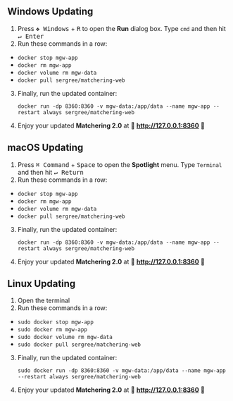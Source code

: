 ## Windows Updating

1. Press <kbd>❖ Windows</kbd> + <kbd>R</kbd> to open the **Run** dialog box. Type `cmd` and then hit <kbd>↵ Enter</kbd>
2. Run these commands in a row:
- `docker stop mgw-app`
- `docker rm mgw-app`
- `docker volume rm mgw-data`
- `docker pull sergree/matchering-web`
3. Finally, run the updated container:
   ```
   docker run -dp 8360:8360 -v mgw-data:/app/data --name mgw-app --restart always sergree/matchering-web
   ```
4. Enjoy your updated **Matchering 2.0** at 🎉 **http://127.0.0.1:8360** 🎉

## macOS Updating

1. Press <kbd>⌘ Command</kbd> + <kbd>Space</kbd> to open the **Spotlight** menu. Type `Terminal` and then hit <kbd>↵ Return</kbd>
2. Run these commands in a row:
- `docker stop mgw-app`
- `docker rm mgw-app`
- `docker volume rm mgw-data`
- `docker pull sergree/matchering-web`
3. Finally, run the updated container:
   ```
   docker run -dp 8360:8360 -v mgw-data:/app/data --name mgw-app --restart always sergree/matchering-web
   ```
4. Enjoy your updated **Matchering 2.0** at 🎉 **http://127.0.0.1:8360** 🎉

## Linux Updating

1. Open the terminal
2. Run these commands in a row:
- `sudo docker stop mgw-app`
- `sudo docker rm mgw-app`
- `sudo docker volume rm mgw-data`
- `sudo docker pull sergree/matchering-web`
3. Finally, run the updated container:
   ```
   sudo docker run -dp 8360:8360 -v mgw-data:/app/data --name mgw-app --restart always sergree/matchering-web
   ```
4. Enjoy your updated **Matchering 2.0** at 🎉 **http://127.0.0.1:8360** 🎉
